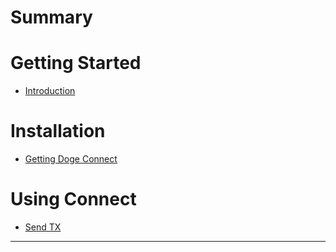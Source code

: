 # Summary

# Getting Started

- [Introduction](./getting_started/introduction.md)

# Installation

- [Getting Doge Connect](./installation/getting.md)

# Using Connect

- [Send TX](./using/connect.md)

---

